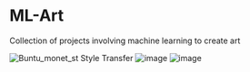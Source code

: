 # ML-Art
Collection of projects involving machine learning to create art

![Buntu_monet_st](https://user-images.githubusercontent.com/44333704/129049249-f1b3fe5d-fc62-46dc-a89d-9d43b0e35f4b.PNG)
Style Transfer
![image](https://user-images.githubusercontent.com/44333704/129051661-c43b6400-4fdb-424d-b54c-e575994e49d9.png)
![image](https://user-images.githubusercontent.com/44333704/129051716-2bef7a5d-2034-483d-868e-fb73e5b14757.png)





